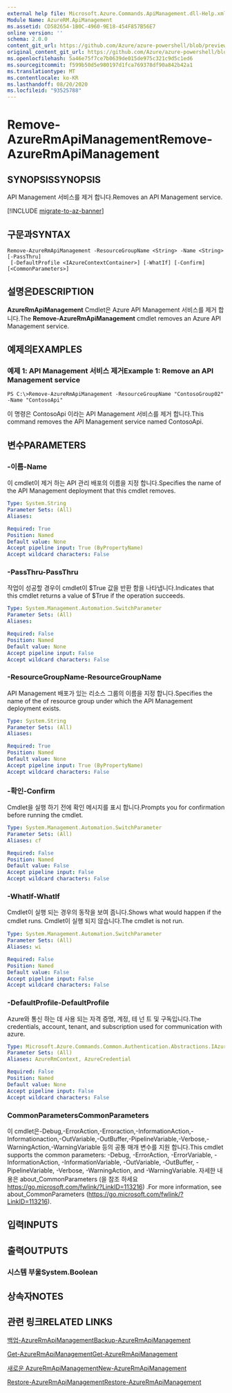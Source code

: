 ```yaml
---
external help file: Microsoft.Azure.Commands.ApiManagement.dll-Help.xml
Module Name: AzureRM.ApiManagement
ms.assetid: CD582654-1B0C-4960-9E18-454F857B56E7
online version: ''
schema: 2.0.0
content_git_url: https://github.com/Azure/azure-powershell/blob/preview/src/ResourceManager/ApiManagement/Commands.ApiManagement/help/Remove-AzureRmApiManagement.md
original_content_git_url: https://github.com/Azure/azure-powershell/blob/preview/src/ResourceManager/ApiManagement/Commands.ApiManagement/help/Remove-AzureRmApiManagement.md
ms.openlocfilehash: 5a46e75f7ce7b0639de015de975c321c9d5c1ed6
ms.sourcegitcommit: f599b50d5e980197d1fca769378df90a842b42a1
ms.translationtype: MT
ms.contentlocale: ko-KR
ms.lasthandoff: 08/20/2020
ms.locfileid: "93525788"
---
```

# <span data-ttu-id="cd02b-101">Remove-AzureRmApiManagement</span><span class="sxs-lookup"><span data-stu-id="cd02b-101">Remove-AzureRmApiManagement</span></span>

## <span data-ttu-id="cd02b-102">SYNOPSIS</span><span class="sxs-lookup"><span data-stu-id="cd02b-102">SYNOPSIS</span></span>
<span data-ttu-id="cd02b-103">API Management 서비스를 제거 합니다.</span><span class="sxs-lookup"><span data-stu-id="cd02b-103">Removes an API Management service.</span></span>

[!INCLUDE [migrate-to-az-banner](../../includes/migrate-to-az-banner.md)]

## <span data-ttu-id="cd02b-104">구문과</span><span class="sxs-lookup"><span data-stu-id="cd02b-104">SYNTAX</span></span>

```
Remove-AzureRmApiManagement -ResourceGroupName <String> -Name <String> [-PassThru]
 [-DefaultProfile <IAzureContextContainer>] [-WhatIf] [-Confirm] [<CommonParameters>]
```

## <span data-ttu-id="cd02b-105">설명은</span><span class="sxs-lookup"><span data-stu-id="cd02b-105">DESCRIPTION</span></span>
<span data-ttu-id="cd02b-106">**AzureRmApiManagement** Cmdlet은 Azure API Management 서비스를 제거 합니다.</span><span class="sxs-lookup"><span data-stu-id="cd02b-106">The **Remove-AzureRmApiManagement** cmdlet removes an Azure API Management service.</span></span>

## <span data-ttu-id="cd02b-107">예제의</span><span class="sxs-lookup"><span data-stu-id="cd02b-107">EXAMPLES</span></span>

### <span data-ttu-id="cd02b-108">예제 1: API Management 서비스 제거</span><span class="sxs-lookup"><span data-stu-id="cd02b-108">Example 1: Remove an API Management service</span></span>
```
PS C:\>Remove-AzureRmApiManagement -ResourceGroupName "ContosoGroup02" -Name "ContosoApi"
```

<span data-ttu-id="cd02b-109">이 명령은 ContosoApi 이라는 API Management 서비스를 제거 합니다.</span><span class="sxs-lookup"><span data-stu-id="cd02b-109">This command removes the API Management service named ContosoApi.</span></span>

## <span data-ttu-id="cd02b-110">변수</span><span class="sxs-lookup"><span data-stu-id="cd02b-110">PARAMETERS</span></span>

### <span data-ttu-id="cd02b-111">-이름</span><span class="sxs-lookup"><span data-stu-id="cd02b-111">-Name</span></span>
<span data-ttu-id="cd02b-112">이 cmdlet이 제거 하는 API 관리 배포의 이름을 지정 합니다.</span><span class="sxs-lookup"><span data-stu-id="cd02b-112">Specifies the name of the API Management deployment that this cmdlet removes.</span></span>

```yaml
Type: System.String
Parameter Sets: (All)
Aliases: 

Required: True
Position: Named
Default value: None
Accept pipeline input: True (ByPropertyName)
Accept wildcard characters: False
```

### <span data-ttu-id="cd02b-113">-PassThru</span><span class="sxs-lookup"><span data-stu-id="cd02b-113">-PassThru</span></span>
<span data-ttu-id="cd02b-114">작업이 성공할 경우이 cmdlet이 $True 값을 반환 함을 나타냅니다.</span><span class="sxs-lookup"><span data-stu-id="cd02b-114">Indicates that this cmdlet returns a value of $True if the operation succeeds.</span></span>

```yaml
Type: System.Management.Automation.SwitchParameter
Parameter Sets: (All)
Aliases: 

Required: False
Position: Named
Default value: None
Accept pipeline input: False
Accept wildcard characters: False
```

### <span data-ttu-id="cd02b-115">-ResourceGroupName</span><span class="sxs-lookup"><span data-stu-id="cd02b-115">-ResourceGroupName</span></span>
<span data-ttu-id="cd02b-116">API Management 배포가 있는 리소스 그룹의 이름을 지정 합니다.</span><span class="sxs-lookup"><span data-stu-id="cd02b-116">Specifies the name of the of resource group under which the API Management deployment exists.</span></span>

```yaml
Type: System.String
Parameter Sets: (All)
Aliases: 

Required: True
Position: Named
Default value: None
Accept pipeline input: True (ByPropertyName)
Accept wildcard characters: False
```

### <span data-ttu-id="cd02b-117">-확인</span><span class="sxs-lookup"><span data-stu-id="cd02b-117">-Confirm</span></span>
<span data-ttu-id="cd02b-118">Cmdlet을 실행 하기 전에 확인 메시지를 표시 합니다.</span><span class="sxs-lookup"><span data-stu-id="cd02b-118">Prompts you for confirmation before running the cmdlet.</span></span>

```yaml
Type: System.Management.Automation.SwitchParameter
Parameter Sets: (All)
Aliases: cf

Required: False
Position: Named
Default value: False
Accept pipeline input: False
Accept wildcard characters: False
```

### <span data-ttu-id="cd02b-119">-WhatIf</span><span class="sxs-lookup"><span data-stu-id="cd02b-119">-WhatIf</span></span>
<span data-ttu-id="cd02b-120">Cmdlet이 실행 되는 경우의 동작을 보여 줍니다.</span><span class="sxs-lookup"><span data-stu-id="cd02b-120">Shows what would happen if the cmdlet runs.</span></span>
<span data-ttu-id="cd02b-121">Cmdlet이 실행 되지 않습니다.</span><span class="sxs-lookup"><span data-stu-id="cd02b-121">The cmdlet is not run.</span></span>

```yaml
Type: System.Management.Automation.SwitchParameter
Parameter Sets: (All)
Aliases: wi

Required: False
Position: Named
Default value: False
Accept pipeline input: False
Accept wildcard characters: False
```

### <span data-ttu-id="cd02b-122">-DefaultProfile</span><span class="sxs-lookup"><span data-stu-id="cd02b-122">-DefaultProfile</span></span>
<span data-ttu-id="cd02b-123">Azure와 통신 하는 데 사용 되는 자격 증명, 계정, 테 넌 트 및 구독입니다.</span><span class="sxs-lookup"><span data-stu-id="cd02b-123">The credentials, account, tenant, and subscription used for communication with azure.</span></span>

```yaml
Type: Microsoft.Azure.Commands.Common.Authentication.Abstractions.IAzureContextContainer
Parameter Sets: (All)
Aliases: AzureRmContext, AzureCredential

Required: False
Position: Named
Default value: None
Accept pipeline input: False
Accept wildcard characters: False
```

### <span data-ttu-id="cd02b-124">CommonParameters</span><span class="sxs-lookup"><span data-stu-id="cd02b-124">CommonParameters</span></span>
<span data-ttu-id="cd02b-125">이 cmdlet은-Debug,-ErrorAction,-Erroraction,-InformationAction,-Informationaction,-OutVariable,-OutBuffer,-PipelineVariable,-Verbose,-WarningAction,-WarningVariable 등의 공통 매개 변수를 지원 합니다.</span><span class="sxs-lookup"><span data-stu-id="cd02b-125">This cmdlet supports the common parameters: -Debug, -ErrorAction, -ErrorVariable, -InformationAction, -InformationVariable, -OutVariable, -OutBuffer, -PipelineVariable, -Verbose, -WarningAction, and -WarningVariable.</span></span> <span data-ttu-id="cd02b-126">자세한 내용은 about_CommonParameters (을 참조 하세요 https://go.microsoft.com/fwlink/?LinkID=113216) .</span><span class="sxs-lookup"><span data-stu-id="cd02b-126">For more information, see about_CommonParameters (https://go.microsoft.com/fwlink/?LinkID=113216).</span></span>

## <span data-ttu-id="cd02b-127">입력</span><span class="sxs-lookup"><span data-stu-id="cd02b-127">INPUTS</span></span>

## <span data-ttu-id="cd02b-128">출력</span><span class="sxs-lookup"><span data-stu-id="cd02b-128">OUTPUTS</span></span>

### <span data-ttu-id="cd02b-129">시스템 부울</span><span class="sxs-lookup"><span data-stu-id="cd02b-129">System.Boolean</span></span>

## <span data-ttu-id="cd02b-130">상속자</span><span class="sxs-lookup"><span data-stu-id="cd02b-130">NOTES</span></span>

## <span data-ttu-id="cd02b-131">관련 링크</span><span class="sxs-lookup"><span data-stu-id="cd02b-131">RELATED LINKS</span></span>

[<span data-ttu-id="cd02b-132">백업-AzureRmApiManagement</span><span class="sxs-lookup"><span data-stu-id="cd02b-132">Backup-AzureRmApiManagement</span></span>](./Backup-AzureRmApiManagement.md)

[<span data-ttu-id="cd02b-133">Get-AzureRmApiManagement</span><span class="sxs-lookup"><span data-stu-id="cd02b-133">Get-AzureRmApiManagement</span></span>](./Get-AzureRmApiManagement.md)

[<span data-ttu-id="cd02b-134">새로운 AzureRmApiManagement</span><span class="sxs-lookup"><span data-stu-id="cd02b-134">New-AzureRmApiManagement</span></span>](./New-AzureRmApiManagement.md)

[<span data-ttu-id="cd02b-135">Restore-AzureRmApiManagement</span><span class="sxs-lookup"><span data-stu-id="cd02b-135">Restore-AzureRmApiManagement</span></span>](./Restore-AzureRmApiManagement.md)



